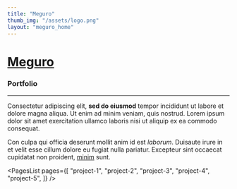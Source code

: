 ```yaml
---
title: "Meguro"
thumb_img: "/assets/logo.png"
layout: "meguro_home"
---
```


<Column1>

# [Meguro](/)

### Portfolio

---

Consectetur adipiscing elit, **sed do eiusmod** tempor incididunt ut labore et dolore magna aliqua. Ut enim ad minim veniam, quis nostrud. Lorem ipsum dolor sit amet exercitation ullamco laboris nisi ut aliquip ex ea commodo consequat.

Con culpa qui officia deserunt mollit anim id est *laborum*. Duisaute irure in et velit esse cillum dolore eu fugiat nulla pariatur. Excepteur sint occaecat cupidatat non proident, [minim](https://example.com) sunt.

</Column1>

<Column2>

<PagesList
	pages={[
		"project-1",
		"project-2",
		"project-3",
		"project-4",
		"project-5",
	]}
/>

</Column2>
